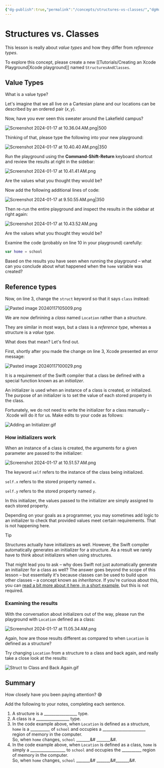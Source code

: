 ```yaml
---
{"dg-publish":true,"permalink":"/concepts/structures-vs-classes/","dgHomeLink":true,"dgShowToc":true}
---
```


# Structures vs. Classes

This lesson is really about *value types* and how they differ from *reference types*.

To explore this concept, please create a new [[Tutorials/Creating an Xcode Playground\|Xcode playground]] named `StructuresAndClasses`.
## Value Types

What is a value type?

Let's imagine that we all live on a Cartesian plane and our locations can be described by an ordered pair $(x, y)$.

Now, have you ever seen this sweater around the Lakefield campus?

![Screenshot 2024-01-17 at 10.36.04 AM.png|500](/img/user/Media/Screenshot%202024-01-17%20at%2010.36.04%E2%80%AFAM.png)

Thinking of that, please type the following into your new playground:

![Screenshot 2024-01-17 at 10.40.40 AM.png|350](/img/user/Media/Screenshot%202024-01-17%20at%2010.40.40%E2%80%AFAM.png)

Run the playground using the **Command-Shift-Return** keyboard shortcut and review the results at right in the sidebar:

![Screenshot 2024-01-17 at 10.41.41 AM.png](/img/user/Media/Screenshot%202024-01-17%20at%2010.41.41%E2%80%AFAM.png)

Are the values what you thought they would be?

Now add the following additional lines of code:

![Screenshot 2024-01-17 at 9.50.55 AM.png|350](/img/user/Media/Screenshot%202024-01-17%20at%209.50.55%E2%80%AFAM.png)

Then re-run the entire playground and inspect the results in the sidebar at right again:

![Screenshot 2024-01-17 at 10.43.52 AM.png](/img/user/Media/Screenshot%202024-01-17%20at%2010.43.52%E2%80%AFAM.png)

Are the values what you thought they would be?

Examine the code (probably on line 10 in your playground) carefully:

```swift
var home = school
```

Based on the results you have seen when running the playground – what can you conclude about what happened when the `home` variable was created?
## Reference types

Now, on line 3, change the `struct` keyword so that it says `class` instead:

![Pasted image 20240117105009.png](/img/user/Media/Pasted%20image%2020240117105009.png)

We are now definining a *class* named `Location` rather than a *structure*. 

They are similar in most ways, but a class is a *reference type*, whereas a structure is a *value type*.

What does that mean? Let's find out.

First, shortly after you made the change on line 3, Xcode presented an error message:

![Pasted image 20240117100029.png](/img/user/Media/Pasted%20image%2020240117100029.png)

It is a requirement of the Swift compiler that a class be defined with a special function known as an *initializer*.

An initializer is used when an instance of a class is created, or initialized. The purpose of an initializer is to set the value of each stored property in the class.

Fortunately, we do not need to write the initializer for a class manually – Xcode will do it for us. Make edits to your code as follows:

![Adding an Initializer.gif](/img/user/Media/Adding%20an%20Initializer.gif)

### How initializers work

When an instance of a class is created, the arguments for a given parameter are passed to the initializer:

![Screenshot 2024-01-17 at 10.51.57 AM.png](/img/user/Media/Screenshot%202024-01-17%20at%2010.51.57%E2%80%AFAM.png)

The keyword `self` refers to the instance of the class being initialized.

`self.x` refers to the stored property named `x`.

`self.y` refers to the stored property named `y`.

In this initializer, the values passed to the initializer are simply assigned to each stored property.

Depending on your goals as a programmer, you may sometimes add logic to an initializer to check that provided values meet certain requirements. That is not happening here.

> [!TIP]
> 
> Structures actually have initializers as well. However, the Swift compiler automatically generates an initializer for a structure. As a result we rarely have to think about initializers when using structures.
> 
> That might lead you to ask – why does Swift not just automatically generate an initializer for a class as well? The answer goes beyond the scope of this lesson – but essentially it's because classes can be used to build upon other classes – a concept known as *inheritance*. If you're curious about this, you can [read a bit more about it here, in a short example](https://www.hackingwithswift.com/quick-start/beginners/how-to-add-initializers-for-classes), but this is not required.

### Examining the results

With the conversation about initializers out of the way, please run the playground with `Location` defined as a class:

![Screenshot 2024-01-17 at 11.05.34 AM.png](/img/user/Media/Screenshot%202024-01-17%20at%2011.05.34%E2%80%AFAM.png)

Again, how are those results different as compared to when `Location` is defined as a structure?

Try changing `Location` from a structure to a class and back again, and really take a close look at the results:

![Struct to Class and Back Again.gif](/img/user/Media/Struct%20to%20Class%20and%20Back%20Again.gif)

## Summary

How closely have you been paying attention? 😅

Add the following to your notes, completing each sentence.

1. A structure is a &#x5f;&#x5f;&#x5f;&#x5f;&#x5f;&#x5f;&#x5f;&#x5f;&#x5f;&#x5f;&#x5f;&#x5f;&#x5f;&#x5f;&#x5f;&#x5f;&#x5f; type.
   <br/>
2. A class is a &#x5f;&#x5f;&#x5f;&#x5f;&#x5f;&#x5f;&#x5f;&#x5f;&#x5f;&#x5f;&#x5f;&#x5f;&#x5f;&#x5f;&#x5f;&#x5f;&#x5f; type.
   <br/>
3. In the code example above, when `Location` is defined as a structure, `home` is a &#x5f;&#x5f;&#x5f;&#x5f;&#x5f;&#x5f;&#x5f;&#x5f;&#x5f;&#x5f; of `school` and occupies a &#x5f;&#x5f;&#x5f;&#x5f;&#x5f;&#x5f;&#x5f;&#x5f;&#x5f;&#x5f;&#x5f;&#x5f;&#x5f;&#x5f;&#x5f;&#x5f;&#x5f;&#x5f;&#x5f;&#x5f;&#x5f;&#x5f; region of memory in the computer.<br/>
   So, when `home` changes, `school`  &#x5f;&#x5f;&#x5f;&#x5f;&#x5f;&#x5f;&#x5f;&# &#x5f;&#x5f;&#x5f;&#x5f;&#x5f;&#x5f;&#x5f;&#.
   <br/>
4. In the code example above, when `Location` is defined as a class, `home` is simply a &#x5f;&#x5f;&#x5f;&#x5f;&#x5f;&#x5f;&#x5f;&#x5f;&#x5f;&#x5f;&#x5f;&#x5f;&#x5f;&#x5f;&#x5f;&#x5f;&#x5f;&#x5f; to `school` and occupies the &#x5f;&#x5f;&#x5f;&#x5f;&#x5f;&#x5f;&#x5f;&#x5f;&#x5f;&#x5f; region of memory in the computer.<br/>
    So, when `home` changes, `school`  &#x5f;&#x5f;&#x5f;&#x5f;&#x5f;&#x5f;&#x5f;&# &#x5f;&#x5f;&#x5f;&#x5f;&#x5f;&#x5f;&#x5f;&#&#x5f;&#x5f;&#x5f;&#x5f;&#x5f;&#x5f;&#x5f;&#.
   <br/>




